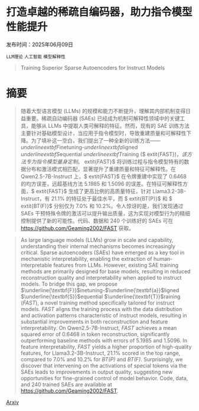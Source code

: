 # 打造卓越的稀疏自编码器，助力指令模型性能提升

发布时间：2025年06月09日

`LLM理论` `人工智能` `模型解释性`

> Training Superior Sparse Autoencoders for Instruct Models

# 摘要

> 随着大型语言模型 (LLMs) 的规模和能力不断提升，理解其内部机制变得日益重要。稀疏自动编码器 (SAEs) 已经成为机制可解释性领域中的关键工具，能够从 LLMs 中提取人类可解释的特征。然而，现有的 SAE 训练方法主要针对基础模型设计，当应用于指令模型时，导致重建质量和可解释性下降。为了填补这一空白，我们提出了一种全新的训练方法——$underline{	extbf{F}}$inetuning-$underline{	extbf{a}}$ligned $underline{	extbf{S}}$equential $underline{	extbf{T}}$raining ($	extit{FAST}$)，该方法专为指令模型量身定制。$	extit{FAST}$ 将训练过程与指令模型特有的数据分布和激活模式相匹配，显著提升了重建质量和特征可解释性。在 Qwen2.5-7B-Instruct 上，$	extit{FAST}$ 在令牌重建中实现了 0.6468 的均方误差，远超基线方法 5.1985 和 1.5096 的误差。在特征可解释性方面，$	extit{FAST}$ 生成了更高比例的高质量特征，针对 Llama3.2-3B-Instruct，有 $21.1\%$ 的特征处于最佳水平，而 $	extit{BT(P)}$ 和 $	extit{BT(F)}$ 分别仅为 $7.0\%$ 和 $10.2\%$。令人惊讶的是，我们发现通过 SAEs 干预特殊令牌的激活可以提升输出质量，这为实现对模型行为的精细控制提供了新的可能性。代码、数据和 240 个训练好的 SAEs 可在 https://github.com/Geaming2002/FAST 获取。

> As large language models (LLMs) grow in scale and capability, understanding their internal mechanisms becomes increasingly critical. Sparse autoencoders (SAEs) have emerged as a key tool in mechanistic interpretability, enabling the extraction of human-interpretable features from LLMs. However, existing SAE training methods are primarily designed for base models, resulting in reduced reconstruction quality and interpretability when applied to instruct models. To bridge this gap, we propose $\underline{\textbf{F}}$inetuning-$\underline{\textbf{a}}$ligned $\underline{\textbf{S}}$equential $\underline{\textbf{T}}$raining ($\textit{FAST}$), a novel training method specifically tailored for instruct models. $\textit{FAST}$ aligns the training process with the data distribution and activation patterns characteristic of instruct models, resulting in substantial improvements in both reconstruction and feature interpretability. On Qwen2.5-7B-Instruct, $\textit{FAST}$ achieves a mean squared error of 0.6468 in token reconstruction, significantly outperforming baseline methods with errors of 5.1985 and 1.5096. In feature interpretability, $\textit{FAST}$ yields a higher proportion of high-quality features, for Llama3.2-3B-Instruct, $21.1\%$ scored in the top range, compared to $7.0\%$ and $10.2\%$ for $\textit{BT(P)}$ and $\textit{BT(F)}$. Surprisingly, we discover that intervening on the activations of special tokens via the SAEs leads to improvements in output quality, suggesting new opportunities for fine-grained control of model behavior. Code, data, and 240 trained SAEs are available at https://github.com/Geaming2002/FAST.

[Arxiv](https://arxiv.org/abs/2506.07691)